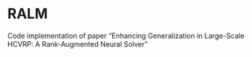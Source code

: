 # RALM
Code implementation of paper “Enhancing Generalization in Large-Scale HCVRP: A Rank-Augmented Neural Solver”
